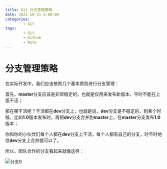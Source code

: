 ```yaml
---
title: Git 分支管理策略
date: 2021-10-21 6:00:00
categories:
        - Git
tags:
        - Git
        - Github
        - Note
---
```


# 分支管理策略

在实际开发中，我们应该按照几个基本原则进行分支管理：

首先，**master**分支应该是非常稳定的，也就是仅用来发布新版本，平时不能在上面干活；

那在哪干活呢？干活都在**dev**分支上，也就是说，**dev**分支是不稳定的，到某个时候，比如**1.0**版本发布时，再把**dev**分支合并到**master**上，在**master**分支发布**1.0**版本；

你和你的小伙伴们每个人都在**dev**分支上干活，每个人都有自己的分支，时不时地往**dev**分支上合并就可以了。

所以，团队合作的分支看起来就像这样：

![分支9](%E5%88%86%E6%94%AF9.png)
